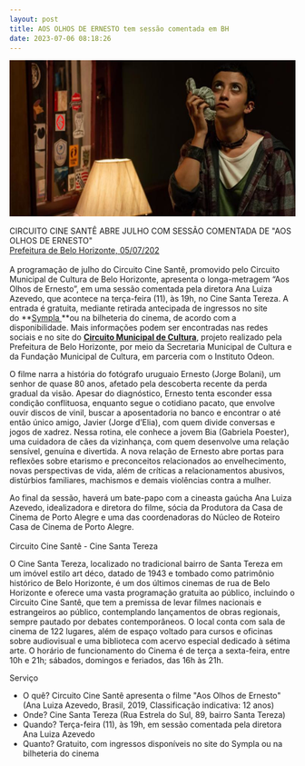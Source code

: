 ```yaml
---
layout: post
title: AOS OLHOS DE ERNESTO tem sessão comentada em BH
date: 2023-07-06 08:18:26
---
```

![](/uploads/aode-bia-machucada.jpg)

CIRCUITO CINE SANTÊ ABRE JULHO COM SESSÃO COMENTADA DE "AOS OLHOS DE ERNESTO"\
[Prefeitura de Belo Horizonte, 05/07/202](https://prefeitura.pbh.gov.br/noticias/circuito-cine-sante-abre-julho-com-sessao-comentada-de-aos-olhos-de-ernesto)\
\
A programação de julho do Circuito Cine Santê, promovido pelo Circuito Municipal de Cultura de Belo Horizonte, apresenta o longa-metragem “Aos Olhos de Ernesto”, em uma sessão comentada pela diretora Ana Luiza Azevedo, que acontece na terça-feira (11), às 19h, no Cine Santa Tereza. A entrada é gratuita, mediante retirada antecipada de ingressos no site do **[Sympla ](https://site.bileto.sympla.com.br/cinesantatereza/?fbclid=PAAaZgjnqqP03jSNfvm4kXQZswLbtguEjEzkWgFXl9XPHSjBmgsMJ7aRmnel8&gclid=CjwKCAjwv8qkBhAnEiwAkY-ahjQQGJnwU10aGrcIgMdifWq6TKlIgUAYD5YkWDrLMCUNDEyfYQ66CRoCFjoQAvD_BwE)**ou na bilheteria do cinema, de acordo com a disponibilidade. Mais informações podem ser encontradas nas redes sociais e no site do **[Circuito Municipal de Cultura](http://portalbelohorizonte.com.br/circuitomunicipaldecultura)**, projeto realizado pela Prefeitura de Belo Horizonte, por meio da Secretaria Municipal de Cultura e da Fundação Municipal de Cultura, em parceria com o Instituto Odeon.

O filme narra a história do fotógrafo uruguaio Ernesto (Jorge Bolani), um senhor de quase 80 anos, afetado pela descoberta recente da perda gradual da visão. Apesar do diagnóstico, Ernesto tenta esconder essa condição conflituosa, enquanto segue o cotidiano pacato, que envolve ouvir discos de vinil, buscar a aposentadoria no banco e encontrar o até então único amigo, Javier (Jorge d’Elia), com quem divide conversas e jogos de xadrez. Nessa rotina, ele conhece a jovem Bia (Gabriela Poester), uma cuidadora de cães da vizinhança, com quem desenvolve uma relação sensível, genuína e divertida. A nova relação de Ernesto abre portas para reflexões sobre etarismo e preconceitos relacionados ao envelhecimento, novas perspectivas de vida, além de críticas a relacionamentos abusivos, distúrbios familiares, machismos e demais violências contra a mulher.

Ao final da sessão, haverá um bate-papo com a cineasta gaúcha Ana Luiza Azevedo, idealizadora e diretora do filme, sócia da Produtora da Casa de Cinema de Porto Alegre e uma das coordenadoras do Núcleo de Roteiro Casa de Cinema de Porto Alegre.\
\
Circuito Cine Santê - Cine Santa Tereza

O Cine Santa Tereza, localizado no tradicional bairro de Santa Tereza em um imóvel estilo art déco, datado de 1943 e tombado como patrimônio histórico de Belo Horizonte, é um dos últimos cinemas de rua de Belo Horizonte e oferece uma vasta programação gratuita ao público, incluindo o Circuito Cine Santê, que tem a premissa de levar filmes nacionais e estrangeiros ao público, contemplando lançamentos de obras regionais, sempre pautado por debates contemporâneos. O local conta com sala de cinema de 122 lugares, além de espaço voltado para cursos e oficinas sobre audiovisual e uma biblioteca com acervo especial dedicado à sétima arte. O horário de funcionamento do Cinema é de terça a sexta-feira, entre 10h e 21h; sábados, domingos e feriados, das 16h às 21h.

Serviço

* O quê? Circuito Cine Santê apresenta o filme "Aos Olhos de Ernesto" (Ana Luiza Azevedo, Brasil, 2019, Classificação indicativa: 12 anos)
* Onde? Cine Santa Tereza (Rua Estrela do Sul, 89, bairro Santa Tereza)
* Quando? Terça-feira (11), às 19h, em sessão comentada pela diretora Ana Luiza Azevedo
* Quanto? Gratuito, com ingressos disponíveis no site do Sympla ou na bilheteria do cinema
